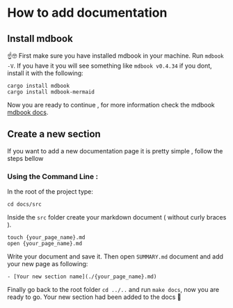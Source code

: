 # How to add documentation

## Install mdbook

☝️🤓 First make sure you have installed mdbook in your machine. Run `mdbook -V`. If you have it you will see something like `mdbook v0.4.34` if you dont, install it with the following:

```
cargo install mdbook
cargo install mdbook-mermaid
```

Now you are ready to continue , for more information check the mdbook [mdbook docs](https://rust-lang.github.io/mdBook/).

## Create a new section

If you want to add a new documentation page it is pretty simple , follow the steps bellow

### Using the Command Line :

In the root of the project type:

```
cd docs/src
```

Inside the `src` folder create your markdown document ( without curly braces ).

```
touch {your_page_name}.md
open {your_page_name}.md
```

Write your document and save it. Then open `SUMMARY.md` document and add your new page as following:

```
- [Your new section name](./{your_page_name}.md)
```

Finally go back to the root folder `cd ../..` and run `make docs`, now you are ready to go. Your new section had been added to the docs 🤩
